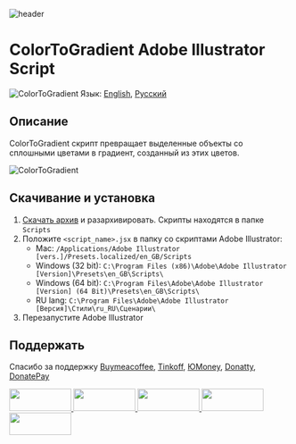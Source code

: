 ![header](https://i.ibb.co/C57XVF7/Color-To-Gradient.png)
# ColorToGradient Adobe Illustrator Script

![ColorToGradient](https://i.ibb.co/yBj98Mv/ctg-small.gif) 
Язык: [English](README.md), [Русский](README.ru.md)
 
## Описание

ColorToGradient скрипт превращает выделенные объекты со сплошными цветами в градиент, созданный из этих цветов.

![ColorToGradient](https://i.ibb.co/yBj98Mv/ctg-small.gif) 
 
## Скачивание и установка

1. [Скачать архив] и разархивировать. Скрипты находятся в папке `Scripts`
2. Положите `<script_name>.jsx` в папку со скриптами Adobe Illustrator:
	- Mac: `/Applications/Adobe Illustrator [vers.]/Presets.localized/en_GB/Scripts`
	- Windows (32 bit): `C:\Program Files (x86)\Adobe\Adobe Illustrator [Version]\Presets\en_GB\Scripts\`
	- Windows (64 bit): `C:\Program Files\Adobe\Adobe Illustrator [Version] (64 Bit)\Presets\en_GB\Scripts\`
	- RU lang: `C:\Program Files\Adobe\Adobe Illustrator [Версия]\Стили\ru_RU\Сценарии\`
3. Перезапустите Adobe Illustrator

[Скачать архив]: https://bit.ly/45XRmIL

## Поддержать
Спасибо за поддержку [Buymeacoffee], [Tinkoff], [ЮMoney], [Donatty], [DonatePay]   

[Buymeacoffee]: https://www.buymeacoffee.com/Ckybe
[Tinkoff]: https://www.tinkoff.ru/cf/3YYpk7q7EUL
[ЮMoney]: https://yoomoney.ru/to/4100118201091827
[Donatty]: https://donatty.com/artemdemidenko
[DonatePay]: https://new.donatepay.ru/@artemdemidenko

<a href="https://www.buymeacoffee.com/Ckybe">
  <img width="111" height="40" src="https://i.ibb.co/2584zh2/Solid-To-Gradient-BC.png">
</a>

<a href="https://www.tinkoff.ru/cf/3YYpk7q7EUL">
  <img width="111" height="40" src="https://i.ibb.co/5LP2JDd/Solid-To-Gradient-T.png">
</a>

<a href="https://yoomoney.ru/to/4100118201091827">
  <img width="111" height="40" src="https://i.ibb.co/LkYZ1mG/Solid-To-Gradient-YU.png">
</a>

<a href="https://donatty.com/artemdemidenko">
  <img width="111" height="40" src="https://i.ibb.co/jJSNqbp/Solid-To-Gradient-Do.png">
</a>

<a href="https://new.donatepay.ru/@artemdemidenko">
  <img width="111" height="40" src="https://i.ibb.co/XzWKnDh/Solid-To-Gradient-DP.png">
</a>
